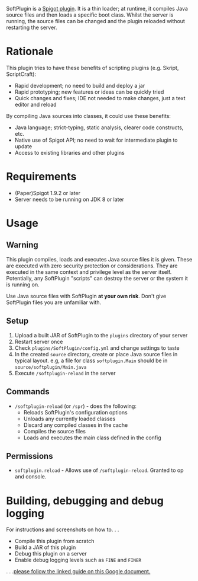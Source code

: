 
SoftPlugin is a [Spigot plugin][0]. It is a thin loader; at runtime, it compiles Java
source files and then loads a specific boot class. Whilst the server is running, the
source files can be changed and the plugin reloaded without restarting the server.

# Rationale

This plugin tries to have these benefits of scripting plugins (e.g. Skript, ScriptCraft):

* Rapid development; no need to build and deploy a jar
* Rapid prototyping; new features or ideas can be quickly tried
* Quick changes and fixes; IDE not needed to make changes, just a text editor and reload

By compiling Java sources into classes, it could use these benefits:

* Java language; strict-typing, static analysis, clearer code constructs, etc.
* Native use of Spigot API; no need to wait for intermediate plugin to update
* Access to existing libraries and other plugins

# Requirements

* (Paper)Spigot 1.9.2 or later
* Server needs to be running on JDK 8 or later

# Usage

## Warning

This plugin compiles, loads and executes Java source files it is given. These are executed
with zero security protection or considerations. They are executed in the same context
and privilege level as the server itself. Potentially, any SoftPlugin "scripts" can
destroy the server or the system it is running on.

Use Java source files with SoftPlugin **at your own risk**. Don't give SoftPlugin files
you are unfamiliar with.

## Setup

1. Upload a built JAR of SoftPlugin to the `plugins` directory of your server
1. Restart server once
1. Check `plugins/SoftPlugin/config.yml` and change settings to taste
1. In the created `source` directory, create or place Java source files in typical layout.
e.g, a file for class `softplugin.Main` should be in `source/softplugin/Main.java`
1. Execute `/softplugin-reload` in the server

## Commands

* `/softplugin-reload` (or `/spr`) - does the following:
  * Reloads SoftPlugin's configuration options
  * Unloads any currently loaded classes
  * Discard any compiled classes in the cache
  * Compiles the source files
  * Loads and executes the main class defined in the config

## Permissions

* `softplugin.reload` - Allows use of `/softplugin-reload`. Granted to op and console.

# Building, debugging and debug logging

For instructions and screenshots on how to. . .

* Compile this plugin from scratch
* Build a JAR of this plugin
* Debug this plugin on a server
* Enable debug logging levels such as `FINE` and `FINER`

. . .[please follow the linked guide on this Google document.](https://docs.google.com/document/d/1TTDXG7IZ9M0D2-rzbILAWg1CKjynHK8fNGxbf3W4wBk/view)

[0]: https://hub.spigotmc.org/javadocs/spigot/
